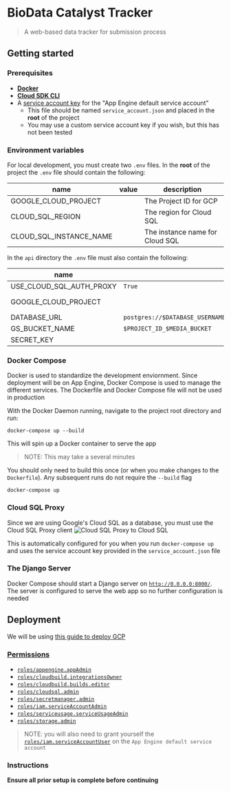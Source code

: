 # BioData Catalyst Tracker

> A web-based data tracker for submission process

## Getting started

### Prerequisites

- **[Docker](https://www.docker.com/get-started)**
- **[Cloud SDK CLI](https://cloud.google.com/sdk/gcloud)**
- A [service account key](https://cloud.google.com/iam/docs/creating-managing-service-account-keys#creating) for the "App Engine default service account"
  - This file should be named `service_account.json` and placed in the **root** of the project
  - You may use a custom service account key if you wish, but this has not been tested

### Environment variables

For local development, you must create two `.env` files. In the **root** of the project the `.env` file should contain the following:

| name                    | value | description                     |
| ----------------------- | ----- | ------------------------------- |
| GOOGLE_CLOUD_PROJECT    |       | The Project ID for GCP          |
| CLOUD_SQL_REGION        |       | The region for Cloud SQL        |
| CLOUD_SQL_INSTANCE_NAME |       | The instance name for Cloud SQL |

In the `api` directory the `.env` file must also contain the following:

| name                     | value                                                                                                           | description                                                                                              |
| ------------------------ | --------------------------------------------------------------------------------------------------------------- | -------------------------------------------------------------------------------------------------------- |
| USE_CLOUD_SQL_AUTH_PROXY | `True`                                                                                                          |                                                                                                          |
| GOOGLE_CLOUD_PROJECT     |                                                                                                                 | The Project ID for GCP                                                                                   |
| DATABASE_URL             | `postgres://$DATABASE_USERNAME:$DATABASE_PASSWORD@//cloudsql/$PROJECT_ID:$REGION:$INSTANCE_NAME/$DATABASE_NAME` |                                                                                                          |
| GS_BUCKET_NAME           | `$PROJECT_ID_$MEDIA_BUCKET`                                                                                     |                                                                                                          |
| SECRET_KEY               |                                                                                                                 | [Reference](https://cloud.google.com/python/django/appengine#create-django-environment-file-as-a-secret) |

### Docker Compose

Docker is used to standardize the development enviornment. Since deployment will be on App Engine, Docker Compose is used to manage the different services. The Dockerfile and Docker Compose file will not be used in production

With the Docker Daemon running, navigate to the project root directory and run:

```
docker-compose up --build
```

This will spin up a Docker container to serve the app

> NOTE: This may take a several minutes

You should only need to build this once (or when you make changes to the `Dockerfile`).
Any subsequent runs do not require the `--build` flag

```
docker-compose up
```

### Cloud SQL Proxy

Since we are using Google's Cloud SQL as a database, you must use the Cloud SQL Proxy client
![Cloud SQL Proxy to Cloud SQL](https://cloud.google.com/sql/images/proxyconnection.svg)

This is automatically configured for you when you run `docker-compose up` and uses the service account key provided in the `service_account.json` file

### The Django Server

Docker Compose should start a Django server on [`http://0.0.0.0:8000/`](http://0.0.0.0:8000/).
The server is configured to serve the web app so no further configuration is needed

## Deployment

We will be using [this guide to deploy GCP](https://cloud.google.com/python/django/appengine#macos-64-bit)

### [Permissions](https://cloud.google.com/iam/docs/understanding-roles#predefined)

- [`roles/appengine.appAdmin`](https://cloud.google.com/iam/docs/understanding-roles#app-engine-roles)
- [`roles/cloudbuild.integrationsOwner`](https://cloud.google.com/iam/docs/understanding-roles#cloud-build-roles)
- [`roles/cloudbuild.builds.editor`](https://cloud.google.com/build/docs/iam-roles-permissions#predefined_roles)
- [`roles/cloudsql.admin`](https://cloud.google.com/iam/docs/understanding-roles#cloud-sql-roles)
- [`roles/secretmanager.admin`](https://cloud.google.com/iam/docs/understanding-roles#secret-manager-roles)
- [`roles/iam.serviceAccountAdmin`](https://cloud.google.com/iam/docs/understanding-roles#service-accounts-roles)
- [`roles/serviceusage.serviceUsageAdmin`](https://cloud.google.com/iam/docs/understanding-roles#service-usage-roles)
- [`roles/storage.admin`](https://cloud.google.com/iam/docs/understanding-roles#cloud-storage-roles)

> NOTE: you will also need to grant yourself the [`roles/iam.serviceAccountUser`](https://cloud.google.com/iam/docs/understanding-roles#service-accounts-roles) on the `App Engine default service account`

### Instructions

**Ensure all prior setup is complete before continuing**
